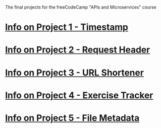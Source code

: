 The final projects for the freeCodeCamp "APIs and Microservices" course

# [Info on Project 1 - Timestamp](https://www.freecodecamp.org/learn/apis-and-microservices/apis-and-microservices-projects/timestamp-microservice)

# [Info on Project 2 - Request Header](https://www.freecodecamp.org/learn/apis-and-microservices/apis-and-microservices-projects/request-header-parser-microservice)

# [Info on Project 3 - URL Shortener](https://www.freecodecamp.org/learn/apis-and-microservices/apis-and-microservices-projects/url-shortener-microservice)

# [Info on Project 4 - Exercise Tracker](https://www.freecodecamp.org/learn/apis-and-microservices/apis-and-microservices-projects/exercise-tracker)

# [Info on Project 5 - File Metadata](https://www.freecodecamp.org/learn/apis-and-microservices/apis-and-microservices-projects/file-metadata-microservice)
